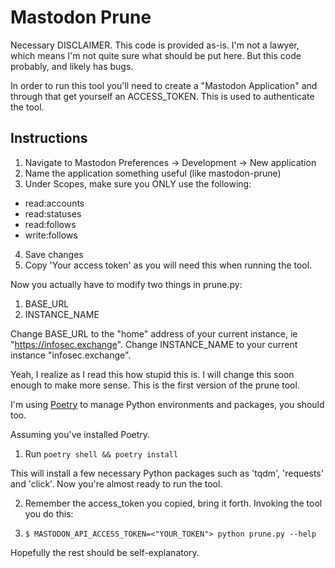 # Mastodon Prune

Necessary DISCLAIMER. This code is provided as-is. I'm not a lawyer, which means I'm not quite sure what should be put here. But this code probably, and likely has bugs.

In order to run this tool you'll need to create a "Mastodon Application" and through that get yourself an ACCESS_TOKEN. This is used to authenticate the tool.


## Instructions

1. Navigate to Mastodon Preferences -> Development -> New application
2. Name the application something useful (like mastodon-prune)
3. Under Scopes, make sure you ONLY use the following:
- read:accounts
- read:statuses
- read:follows
- write:follows
4. Save changes
5. Copy 'Your access token' as you will need this when running the tool.

Now you actually have to modify two things in prune.py:
1. BASE_URL
2. INSTANCE_NAME

Change BASE_URL to the "home" address of your current instance, ie "https://infosec.exchange".
Change INSTANCE_NAME to your current instance "infosec.exchange".

Yeah, I realize as I read this how stupid this is. I will change this soon enough to make more sense. This is the first version of the prune tool.

I'm using [Poetry](https://python-poetry.org/) to manage Python environments and packages, you should too.

Assuming you've installed Poetry.

1. Run `poetry shell && poetry install`

This will install a few necessary Python packages such as 'tqdm', 'requests' and 'click'. Now you're almost ready to run the tool.

2. Remember the access_token you copied, bring it forth. Invoking the tool you do this:

3. `$ MASTODON_API_ACCESS_TOKEN=<"YOUR_TOKEN"> python prune.py --help`

Hopefully the rest should be self-explanatory.

